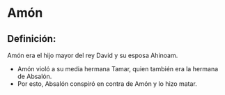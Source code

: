 # Amón

## Definición: 

Amón era el hijo mayor del rey David y su esposa Ahinoam.

* Amón violó a su media hermana Tamar, quien también era la hermana de Absalón.
* Por esto, Absalón conspiró en contra de Amón y lo hizo matar.

